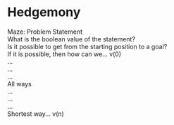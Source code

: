 # Hedgemony
Maze: Problem Statement  
What is the boolean value of the statement?  
Is it possible to get from the starting position to a goal?  
If it is possible, then how can we... v(0)  
...  
...  
...  
All ways  
...  
...  
...  
Shortest way... v(n)  

